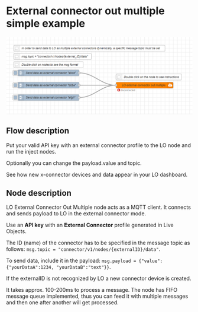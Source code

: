 # External connector out multiple simple example
![the flow view](https://github.com/DatavenueLiveObjects/Node-RED-FAQ-examples/blob/master/Flows/x_connector_multiple_out_simple/img/img1.png?raw=true)

## Flow description

Put your valid API key with an external connector profile to the LO node and run the inject nodes. 

Optionally you can change the payload.value and topic.

See how new x-connector devices and data appear in your LO dashboard.  

## Node description
LO External Connector Out Multiple node acts as a MQTT client. It connects and sends payload to LO in the external connector mode. 

Use an **API key** with an **External Connector** profile generated in Live Objects.

The ID (name) of the connector has to be specified in the message topic as follows:
`msg.topic = "connector/v1/nodes/{externalID}/data"`.

To send data, include it in the payload: `msg.payload = {"value":{"yourDataA":1234, "yourDataB":"text"}}`.

If the externalID is not recognized by LO a new connector device is created.

It takes approx. 100-200ms to process a message. The node has FIFO message queue implemented, thus you can feed it with multiple messages and then one after another will get processed.
